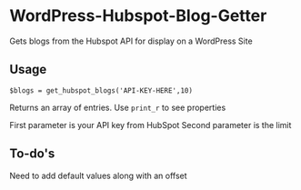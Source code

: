 # WordPress-Hubspot-Blog-Getter
Gets blogs from the Hubspot API for display on a WordPress Site

## Usage
`$blogs = get_hubspot_blogs('API-KEY-HERE',10)`

Returns an array of entries.  Use `print_r` to see properties

First parameter is your API key from HubSpot
Second parameter is the limit

## To-do's
Need to add default values along with an offset